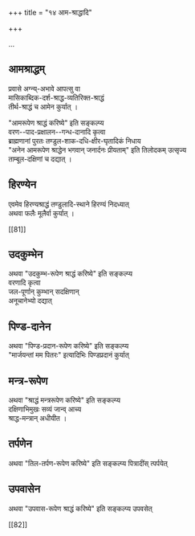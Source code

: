 +++
title = "१४ आम-श्राद्धादि"

+++

…
## आमश्राद्धम्
प्रवासे अग्न्य्-अभावे आपत्सु वा  
मासिकाब्दिक-दर्श-श्राद्ध-व्यतिरिक्त-श्राद्धं  
तीर्थ-श्राद्धं च आमेन कुर्यात् ।

"आमरूपेण श्राद्धं करिष्ये" इति सङ्कल्प्य  
वरण--पाद-प्रक्षालन--गन्ध-दानादि कृत्वा  
ब्राह्मणानां पुरतः तण्डुल-शाक-दधि-क्षीर-घृतादिकं निधाय  
"अनेन आमरूपेण श्राद्धेन भगवान् जनार्दनः प्रीयताम्" इति तिलोदकम् उत्सृज्य  
ताम्बूल-दक्षिणां च दद्यात् ।

## हिरण्येन

एवमेव हिरण्यश्राद्धं तण्डुलादि-स्थाने हिरण्यं निदध्यात्  
अथवा फलैः मूलैर्वा कुर्यात् ।

[[81]]

## उदकुम्भेन

अथवा "उदकुम्भ-रूपेण श्राद्धं करिष्ये" इति सङ्कल्प्य  
वरणादि कृत्वा  
जल-पूर्णान् कुम्भान् सदक्षिणान्  
अनूचानेभ्यो दद्यात्

## पिण्ड-दानेन

अथवा "पिण्ड-प्रदान-रूपेण करिष्ये" इति सङ्कल्प्य  
"मार्जयन्तां मम पितरः" इत्यादिभिः पिण्डप्रदानं कुर्यात्

## मन्त्र-रूपेण

अथवा "श्राद्धं मन्त्ररूपेण करिष्ये" इति सङ्कल्प्य  
दक्षिणाभिमुखः सव्यं जान्व् आच्य  
श्राद्ध-मन्त्रान् अधीयीत ।

## तर्पणेन

अथवा "तिल-तर्पण-रूपेण करिष्ये" इति सङ्कल्प्य पित्रादींस् त्पर्पयेत्

## उपवासेन

अथवा "उपवास-रूपेण श्राद्धं करिष्ये" इति सङ्कल्प्य उपवसेत्

[[82]]


